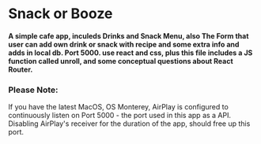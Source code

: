 <h1> Snack or Booze </h1>

<h4> A simple cafe app, inculeds Drinks and Snack Menu, also The Form that user can add own drink or snack with recipe and some extra info and adds in local db. Port 5000. use react and css, plus this file includes a JS function called unroll, and some conceptual questions about React Router.</h4>

<h3>Please Note:</h3>
<p> If you have the latest MacOS, OS Monterey, AirPlay is configured to continuously listen on Port 5000 - the port used in this app as a API. Disabling AirPlay's receiver for the duration of the app, should free up this port. </p>